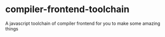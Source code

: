 # compiler-frontend-toolchain
A javascript toolchain of compiler frontend for you to make some amazing things
